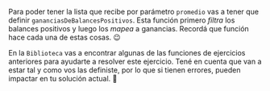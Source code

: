 Para poder tener la lista que recibe por parámetro `promedio` vas a tener que definir `gananciasDeBalancesPositivos`. Esta función primero _filtra_ los balances positivos y luego los _mapea_ a ganancias. Recordá que función hace cada una de estas cosas. :wink:

En la `Biblioteca` vas a encontrar algunas de las funciones de ejercicios anteriores para ayudarte a resolver este ejercicio. Tené en cuenta que van a estar tal y como vos las definiste, por lo que si tienen errores, pueden impactar en tu solución actual. :eyes: